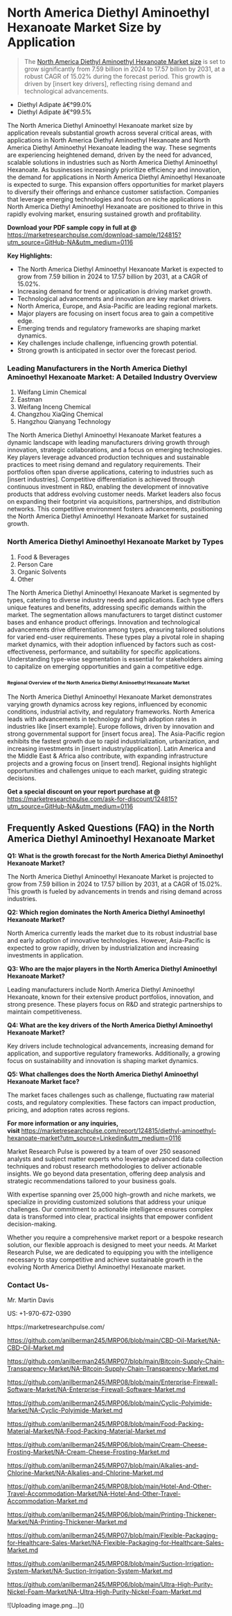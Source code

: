 <h1>North America Diethyl Aminoethyl Hexanoate Market&nbsp;Size by Application</h1><blockquote><p>The <a href="https://marketresearchpulse.com/download-sample/124815?utm_source=GitHub-NA&amp;utm_medium=0116">North America Diethyl Aminoethyl Hexanoate Market size</a> is set to grow significantly from 7.59 billion in 2024 to 17.57 billion by 2031, at a robust CAGR of 15.02% during the forecast period. This growth is driven by [insert key drivers], reflecting rising demand and technological advancements.</p></blockquote><ul><li>Diethyl Adipate â€°99.0%<li> Diethyl Adipate â€°99.5%</li></ul><p>The North America Diethyl Aminoethyl Hexanoate market size by application reveals substantial growth across several critical areas, with applications in North America Diethyl Aminoethyl Hexanoate and North America Diethyl Aminoethyl Hexanoate leading the way. These segments are experiencing heightened demand, driven by the need for advanced, scalable solutions in industries such as North America Diethyl Aminoethyl Hexanoate. As businesses increasingly prioritize efficiency and innovation, the demand for applications in North America Diethyl Aminoethyl Hexanoate is expected to surge. This expansion offers opportunities for market players to diversify their offerings and enhance customer satisfaction. Companies that leverage emerging technologies and focus on niche applications in North America Diethyl Aminoethyl Hexanoate are positioned to thrive in this rapidly evolving market, ensuring sustained growth and profitability.</p><p><strong>Download your PDF sample copy in full at @ </strong><a href="https://marketresearchpulse.com/download-sample/124815?utm_source=GitHub-NA&amp;utm_medium=0116">https://marketresearchpulse.com/download-sample/124815?utm_source=GitHub-NA&amp;utm_medium=0116</a></p><p><strong>Key Highlights: </strong></p><ul><li>The North America Diethyl Aminoethyl Hexanoate Market is expected to grow from 7.59 billion in 2024 to 17.57 billion by 2031, at a CAGR of 15.02%.</li><li>Increasing demand for trend or application is driving market growth.</li><li>Technological advancements and innovation are key market drivers.</li><li>North America, Europe, and Asia-Pacific are leading regional markets.</li><li>Major players are focusing on insert focus area to gain a competitive edge.</li><li>Emerging trends and regulatory frameworks are shaping market dynamics.</li><li>Key challenges include challenge, influencing growth potential.</li><li>Strong growth is anticipated in sector over the forecast period.</li></ul><h3>Leading Manufacturers in the North America Diethyl Aminoethyl Hexanoate Market: A Detailed Industry Overview</h3><ol><li>Weifang Limin Chemical</li><li>Eastman</li><li>Weifang Inceng Chemical</li><li>Changzhou XiaQing Chemical</li><li>Hangzhou Qianyang Technology</li></ol><div class="flex max-w-full flex-col flex-grow"><div class="min-h-8 text-message flex w-full flex-col items-end gap-2 whitespace-normal break-words [.text-message+&amp;]:mt-5" dir="auto" data-message-author-role="assistant" data-message-id="fd8432e4-4910-450d-b182-61b7bfb0a01f" data-message-model-slug="gpt-4o"><div class="flex w-full flex-col gap-1 empty:hidden first:pt-[3px]"><div class="markdown prose w-full break-words dark:prose-invert light"><p>The North America Diethyl Aminoethyl Hexanoate Market features a dynamic landscape with leading manufacturers driving growth through innovation, strategic collaborations, and a focus on emerging technologies. Key players leverage advanced production techniques and sustainable practices to meet rising demand and regulatory requirements. Their portfolios often span diverse applications, catering to industries such as [insert industries]. Competitive differentiation is achieved through continuous investment in R&amp;D, enabling the development of innovative products that address evolving customer needs. Market leaders also focus on expanding their footprint via acquisitions, partnerships, and distribution networks. This competitive environment fosters advancements, positioning the North America Diethyl Aminoethyl Hexanoate Market for sustained growth.</p></div></div></div></div><h3>North America Diethyl Aminoethyl Hexanoate Market by Types</h3><ol><li>Food & Beverages<li> Person Care<li> Organic Solvents<li> Other</li></ol><div class="flex max-w-full flex-col flex-grow"><div class="min-h-8 text-message flex w-full flex-col items-end gap-2 whitespace-normal break-words [.text-message+&amp;]:mt-5" dir="auto" data-message-author-role="assistant" data-message-id="084470be-0bb7-4664-bddf-5156b4f41249" data-message-model-slug="gpt-4o-mini"><div class="flex w-full flex-col gap-1 empty:hidden first:pt-[3px]"><div class="markdown prose w-full break-words dark:prose-invert light"><p>The North America Diethyl Aminoethyl Hexanoate Market is segmented by types, catering to diverse industry needs and applications. Each type offers unique features and benefits, addressing specific demands within the market. The segmentation allows manufacturers to target distinct customer bases and enhance product offerings. Innovation and technological advancements drive differentiation among types, ensuring tailored solutions for varied end-user requirements. These types play a pivotal role in shaping market dynamics, with their adoption influenced by factors such as cost-effectiveness, performance, and suitability for specific applications. Understanding type-wise segmentation is essential for stakeholders aiming to capitalize on emerging opportunities and gain a competitive edge.</p></div></div></div></div><h3><span style="font-size: 11px;">Regional Overview of the North America Diethyl Aminoethyl Hexanoate Market</span></h3><div class="flex max-w-full flex-col flex-grow"><div class="min-h-8 text-message flex w-full flex-col items-end gap-2 whitespace-normal break-words [.text-message+&amp;]:mt-5" dir="auto" data-message-author-role="assistant" data-message-id="e9038762-ce64-4e30-91c9-9bd413514231" data-message-model-slug="gpt-4o-mini"><div class="flex w-full flex-col gap-1 empty:hidden first:pt-[3px]"><div class="markdown prose w-full break-words dark:prose-invert light"><p>The North America Diethyl Aminoethyl Hexanoate Market demonstrates varying growth dynamics across key regions, influenced by economic conditions, industrial activity, and regulatory frameworks. North America leads with advancements in technology and high adoption rates in industries like [insert example]. Europe follows, driven by innovation and strong governmental support for [insert focus area]. The Asia-Pacific region exhibits the fastest growth due to rapid industrialization, urbanization, and increasing investments in [insert industry/application]. Latin America and the Middle East &amp; Africa also contribute, with expanding infrastructure projects and a growing focus on [insert trend]. Regional insights highlight opportunities and challenges unique to each market, guiding strategic decisions.</p></div></div></div></div><p><strong>Get a special discount on your report purchase at @ </strong><a href="https://marketresearchpulse.com/ask-for-discount/124815?utm_source=GitHub-NA&amp;utm_medium=0116">https://marketresearchpulse.com/ask-for-discount/124815?utm_source=GitHub-NA&amp;utm_medium=0116</a></p><h2>Frequently Asked Questions (FAQ) in the North America Diethyl Aminoethyl Hexanoate Market</h2><p><strong>Q1: What is the growth forecast for the North America Diethyl Aminoethyl Hexanoate Market?</strong></p><p>The North America Diethyl Aminoethyl Hexanoate Market is projected to grow from 7.59 billion in 2024 to 17.57 billion by 2031, at a CAGR of 15.02%. This growth is fueled by advancements in trends and rising demand across industries.</p><p><strong>Q2: Which region dominates the North America Diethyl Aminoethyl Hexanoate Market?</strong></p><p>North America currently leads the market due to its robust industrial base and early adoption of innovative technologies. However, Asia-Pacific is expected to grow rapidly, driven by industrialization and increasing investments in application.</p><p><strong>Q3: Who are the major players in the North America Diethyl Aminoethyl Hexanoate Market?</strong></p><p>Leading manufacturers include North America Diethyl Aminoethyl Hexanoate, known for their extensive product portfolios, innovation, and strong presence. These players focus on R&amp;D and strategic partnerships to maintain competitiveness.</p><p><strong>Q4: What are the key drivers of the North America Diethyl Aminoethyl Hexanoate Market?</strong></p><p>Key drivers include technological advancements, increasing demand for application, and supportive regulatory frameworks. Additionally, a growing focus on sustainability and innovation is shaping market dynamics.</p><p><strong>Q5: What challenges does the North America Diethyl Aminoethyl Hexanoate Market face?</strong></p><p>The market faces challenges such as challenge, fluctuating raw material costs, and regulatory complexities. These factors can impact production, pricing, and adoption rates across regions.</p><p><strong>For more information or any inquiries, visit&nbsp;</strong><a href="https://marketresearchpulse.com/report/124815/diethyl-aminoethyl-hexanoate-market?utm_source=Linkedin&utm_medium=0116">https://marketresearchpulse.com/report/124815/diethyl-aminoethyl-hexanoate-market?utm_source=Linkedin&utm_medium=0116</a></p><p>Market Research Pulse is powered by a team of over 250 seasoned analysts and subject matter experts who leverage advanced data collection techniques and robust research methodologies to deliver actionable insights. We go beyond data presentation, offering deep analysis and strategic recommendations tailored to your business goals.</p><p>With expertise spanning over 25,000 high-growth and niche markets, we specialize in providing customized solutions that address your unique challenges. Our commitment to actionable intelligence ensures complex data is transformed into clear, practical insights that empower confident decision-making.</p><p>Whether you require a comprehensive market report or a bespoke research solution, our flexible approach is designed to meet your needs. At Market Research Pulse, we are dedicated to equipping you with the intelligence necessary to stay competitive and achieve sustainable growth in the evolving North America Diethyl Aminoethyl Hexanoate market.</p><h3><strong>Contact Us-</strong></h3><p>Mr. Martin Davis</p><p>US: +1-970-672-0390</p><p>https://marketresearchpulse.com/</p><p><a href="https://github.com/anilberman245/MRP06/blob/main/CBD-Oil-Market/NA-CBD-Oil-Market.md">https://github.com/anilberman245/MRP06/blob/main/CBD-Oil-Market/NA-CBD-Oil-Market.md</a></p><p><a href="https://github.com/anilberman245/MRP07/blob/main/Bitcoin-Supply-Chain-Transparency-Market/NA-Bitcoin-Supply-Chain-Transparency-Market.md">https://github.com/anilberman245/MRP07/blob/main/Bitcoin-Supply-Chain-Transparency-Market/NA-Bitcoin-Supply-Chain-Transparency-Market.md</a></p><p><a href="https://github.com/anilberman245/MRP08/blob/main/Enterprise-Firewall-Software-Market/NA-Enterprise-Firewall-Software-Market.md">https://github.com/anilberman245/MRP08/blob/main/Enterprise-Firewall-Software-Market/NA-Enterprise-Firewall-Software-Market.md</a></p><p><a href="https://github.com/anilberman245/MRP06/blob/main/Cyclic-Polyimide-Market/NA-Cyclic-Polyimide-Market.md">https://github.com/anilberman245/MRP06/blob/main/Cyclic-Polyimide-Market/NA-Cyclic-Polyimide-Market.md</a></p><p><a href="https://github.com/anilberman245/MRP08/blob/main/Food-Packing-Material-Market/NA-Food-Packing-Material-Market.md">https://github.com/anilberman245/MRP08/blob/main/Food-Packing-Material-Market/NA-Food-Packing-Material-Market.md</a></p><p><a href="https://github.com/anilberman245/MRP06/blob/main/Cream-Cheese-Frosting-Market/NA-Cream-Cheese-Frosting-Market.md">https://github.com/anilberman245/MRP06/blob/main/Cream-Cheese-Frosting-Market/NA-Cream-Cheese-Frosting-Market.md</a></p><p><a href="https://github.com/anilberman245/MRP07/blob/main/Alkalies-and-Chlorine-Market/NA-Alkalies-and-Chlorine-Market.md">https://github.com/anilberman245/MRP07/blob/main/Alkalies-and-Chlorine-Market/NA-Alkalies-and-Chlorine-Market.md</a></p><p><a href="https://github.com/anilberman245/MRP08/blob/main/Hotel-And-Other-Travel-Accommodation-Market/NA-Hotel-And-Other-Travel-Accommodation-Market.md">https://github.com/anilberman245/MRP08/blob/main/Hotel-And-Other-Travel-Accommodation-Market/NA-Hotel-And-Other-Travel-Accommodation-Market.md</a></p><p><a href="https://github.com/anilberman245/MRP06/blob/main/Printing-Thickener-Market/NA-Printing-Thickener-Market.md">https://github.com/anilberman245/MRP06/blob/main/Printing-Thickener-Market/NA-Printing-Thickener-Market.md</a></p><p><a href="https://github.com/anilberman245/MRP07/blob/main/Flexible-Packaging-for-Healthcare-Sales-Market/NA-Flexible-Packaging-for-Healthcare-Sales-Market.md">https://github.com/anilberman245/MRP07/blob/main/Flexible-Packaging-for-Healthcare-Sales-Market/NA-Flexible-Packaging-for-Healthcare-Sales-Market.md</a></p><p><a href="https://github.com/anilberman245/MRP08/blob/main/Suction-Irrigation-System-Market/NA-Suction-Irrigation-System-Market.md">https://github.com/anilberman245/MRP08/blob/main/Suction-Irrigation-System-Market/NA-Suction-Irrigation-System-Market.md</a></p><p><a href="https://github.com/anilberman245/MRP06/blob/main/Ultra-High-Purity-Nickel-Foam-Market/NA-Ultra-High-Purity-Nickel-Foam-Market.md">https://github.com/anilberman245/MRP06/blob/main/Ultra-High-Purity-Nickel-Foam-Market/NA-Ultra-High-Purity-Nickel-Foam-Market.md</a></p>
![Uploading image.png…]()
